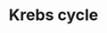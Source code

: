 ---
annotations:
- type: Pathway Ontology
  value: citric acid cycle pathway
authors:
- Anwesha
- Sbohler
- Mkutmon
description: This plant pathway represents the Krebs cycle (mitochondrion). Pyruvate
  is imported from the glycolysis (WP2862) and converted to acetyl-CoA, which enters
  the Krebs cycle by getting linked with oxaloacetic acid to form citric acid. The
  cycle produces ATP and NADH, releases CO2 and finally regenerated oxaloacetic acid.
last-edited: 2016-07-15
organisms:
- Populus trichocarpa
redirect_from:
- /index.php/Pathway:WP2863
- /instance/WP2863
schema-jsonld:
- '@context': https://schema.org/
  '@id': https://wikipathways.github.io/pathways/WP2863.html
  '@type': Dataset
  creator:
    '@type': Organization
    name: WikiPathways
  description: This plant pathway represents the Krebs cycle (mitochondrion). Pyruvate
    is imported from the glycolysis (WP2862) and converted to acetyl-CoA, which enters
    the Krebs cycle by getting linked with oxaloacetic acid to form citric acid. The
    cycle produces ATP and NADH, releases CO2 and finally regenerated oxaloacetic
    acid.
  keywords:
  - malate
  - succinic acid
  - acetyl-CoA
  - 2-oxoglutaric acid
  - isocitric acid
  - succinyl-CoA
  - NADP MDH
  - pyruvate
  - oxaloacetic acid
  - citric acid
  - cis-aconitic acid
  - fumaric acid
  license: CC0
  name: Krebs cycle
seo: CreativeWork
title: Krebs cycle
wpid: WP2863
---
